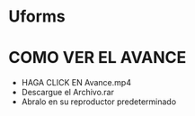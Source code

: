 # Uforms

# COMO VER EL AVANCE
- HAGA CLICK EN Avance.mp4
- Descargue el Archivo.rar
- Abralo en su reproductor predeterminado